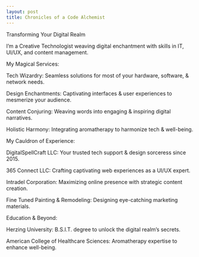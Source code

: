 ```yaml
---
layout: post
title: Chronicles of a Code Alchemist
---
```


Transforming Your Digital Realm 

I’m a Creative Technologist weaving digital enchantment with skills in IT, UI/UX, and content management.

My Magical Services: 

Tech Wizardry: Seamless solutions for most of your hardware, software, & network needs. 

Design Enchantments: Captivating interfaces & user experiences to mesmerize your audience. 

Content Conjuring: Weaving words into engaging & inspiring digital narratives. 

Holistic Harmony: Integrating aromatherapy to harmonize tech & well-being.

My Cauldron of Experience: 

DigitalSpellCraft LLC: Your trusted tech support & design sorceress since 2015. 

365 Connect LLC: Crafting captivating web experiences as a UI/UX expert. 

Intradel Corporation: Maximizing online presence with strategic content creation. 

Fine Tuned Painting & Remodeling: Designing eye-catching marketing materials.

Education & Beyond: 

Herzing University: B.S.I.T. degree to unlock the digital realm’s secrets. 

American College of Healthcare Sciences: Aromatherapy expertise to enhance well-being.

